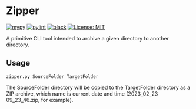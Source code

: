 # Zipper

[![mypy](https://github.com/vkostyanetsky/Zipper/actions/workflows/mypy.yml/badge.svg)](https://github.com/vkostyanetsky/Zipper/actions/workflows/mypy.yml) [![pylint](https://github.com/vkostyanetsky/Zipper/actions/workflows/pylint.yml/badge.svg)](https://github.com/vkostyanetsky/Zipper/actions/workflows/pylint.yml) [![black](https://github.com/vkostyanetsky/Zipper/actions/workflows/black.yml/badge.svg)](https://github.com/vkostyanetsky/Zipper/actions/workflows/black.yml) [![License: MIT](https://img.shields.io/badge/License-MIT-yellow.svg)](https://opensource.org/licenses/MIT)   

A primitive CLI tool intended to archive a given directory to another directory.

## Usage

```
zipper.py SourceFolder TargetFolder
```

The SourceFolder directory will be copied to the TargetFolder directory as a ZIP archive, which name is current date and time (2023_02_23 09_23_46.zip, for example).